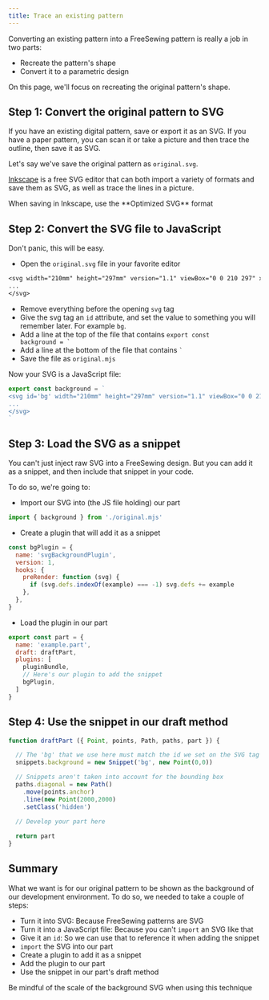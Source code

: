 ```yaml
---
title: Trace an existing pattern
---
```


Converting an existing pattern into a FreeSewing pattern is really a job in two
parts:

- Recreate the pattern's shape
- Convert it to a parametric design

On this page, we'll focus on recreating the original pattern's shape. 

## Step 1: Convert the original pattern to SVG

If you have an existing digital pattern, save or export it as an SVG. If you
have a paper pattern, you can scan it or take a picture and then trace the
outline, then save it as SVG.

Let's say we've save the original pattern as `original.svg`.

<Note>

[Inkscape](https://inkscape.org/) is a free SVG editor that can both import a
variety of formats and save them as SVG, as well as trace the lines in a
picture.

</Note>

<Tip compact>
When saving in Inkscape, use the **Optimized SVG** format
</Tip>

## Step 2: Convert the SVG file to JavaScript

Don't panic, this will be easy.

 - Open the `original.svg` file in your favorite editor

```txt
<svg width="210mm" height="297mm" version="1.1" viewBox="0 0 210 297" xmlns="http://www.w3.org/2000/svg">
...
</svg>
```

 - Remove everything before the opening `svg` tag
 - Give the svg tag an `id` attribute, and set the value to something you will remember later. For example `bg`. 
 - Add a line at the top of the file that contains <code>export const background = `</code>
 - Add a line at the bottom of the file that contains <code>`</code>
 - Save the file as `original.mjs`

Now your SVG is a JavaScript file:

```js
export const background = `
<svg id='bg' width="210mm" height="297mm" version="1.1" viewBox="0 0 210 297" xmlns="http://www.w3.org/2000/svg">
...
</svg>
`
```

## Step 3: Load the SVG as a snippet

You can't just inject raw SVG into a FreeSewing design. But you can add it as
a snippet, and then include that snippet in your code.

To do so, we're going to:

- Import our SVG into (the JS file holding) our part

```js
import { background } from './original.mjs'
```

- Create a plugin that will add it as a snippet

```js
const bgPlugin = {
  name: 'svgBackgroundPlugin',
  version: 1,
  hooks: {
    preRender: function (svg) {
      if (svg.defs.indexOf(example) === -1) svg.defs += example
    },
  },
}
```

- Load the plugin in our part

```js
export const part = {
  name: 'example.part',
  draft: draftPart,
  plugins: [
    pluginBundle,
    // Here's our plugin to add the snippet
    bgPlugin,
  ]
}
```

## Step 4: Use the snippet in our draft method

```js
function draftPart ({ Point, points, Path, paths, part }) {

  // The 'bg' that we use here must match the id we set on the SVG tag
  snippets.background = new Snippet('bg', new Point(0,0))

  // Snippets aren't taken into account for the bounding box
  paths.diagonal = new Path()
    .move(points.anchor)
    .line(new Point(2000,2000)
    .setClass('hidden')

  // Develop your part here
  
  return part
}
```

## Summary

What we want is for our original pattern to be shown as the background of our development environment.
To do so, we needed to take a couple of steps:

- Turn it into SVG: Because FreeSewing patterns are SVG
- Turn it into a JavaScript file: Because you can't `import` an SVG like that
- Give it an `id`: So we can use that to reference it when adding the snippet
- `import` the SVG into our part
- Create a plugin to add it as a snippet
- Add the plugin to our part
- Use the snippet in our part's draft method

<Warning>
Be mindful of the scale of the background SVG when using this technique
</Warning>
